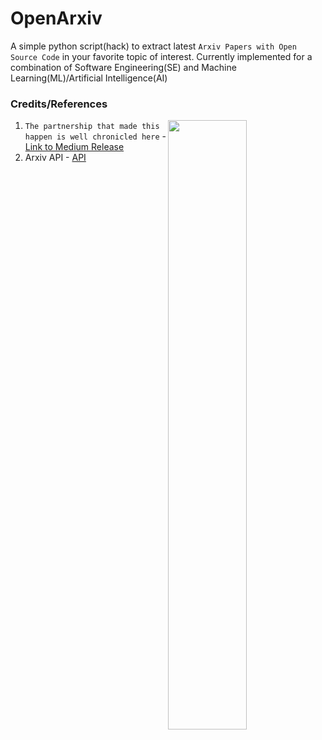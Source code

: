 # OpenArxiv

A simple python script(hack) to extract latest `Arxiv Papers with Open Source Code` in your favorite topic of interest.
Currently implemented for a combination of Software Engineering(SE) and Machine Learning(ML)/Artificial Intelligence(AI)


### Credits/References
<img align="right" src="https://miro.medium.com/max/3192/0*SNH9LTObVJWzVtzA" width="50%"></img>
1. `The partnership that made this happen is well chronicled here` - [Link to Medium Release](https://medium.com/paperswithcode/papers-with-code-partners-with-arxiv-ecc362883167) 
2. Arxiv API - [API](https://pypi.org/project/arxiv/)
